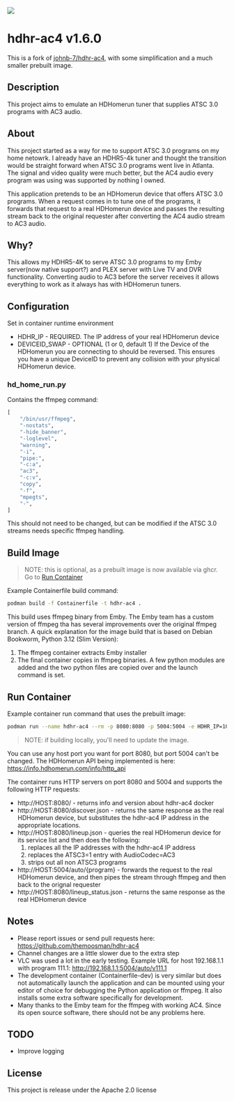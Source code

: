 ![](https://github.com/themoosman/hdhr-ac4/workflows/flake8%20Lint/badge.svg)

# hdhr-ac4 v1.6.0

This is a fork of [johnb-7/hdhr-ac4](https://github.com/johnb-7/hdhr-ac4), with some simplification and a much smaller prebuilt image.

## Description

This project aims to emulate an HDHomerun tuner that supplies ATSC 3.0 programs with AC3 audio.

## About

This project started as a way for me to support ATSC 3.0 programs on my home netowrk. I already have an HDHR5-4k tuner and thought the transition would be straight forward when ATSC 3.0 programs went live in Atlanta. The signal and video quality were much better, but the AC4 audio every program was using was supported by nothing I owned.

This application pretends to be an HDHomerun device that offers ATSC 3.0 programs. When a request comes in to tune one of the programs, it forwards that request to a real HDHomerun device and passes the resulting stream back to the original requester after converting the AC4 audio stream to AC3 audio.

## Why?

This allows my HDHR5-4K to serve ATSC 3.0 programs to my Emby server(now native support?) and PLEX server with Live TV and DVR functionality. Converting audio to AC3 before the server receives it allows everything to work as it always has with HDHomerun tuners.

## Configuration 
Set in container runtime environment
- HDHR_IP - REQUIRED. The IP address of your real HDHomerun device
- DEVICEID_SWAP - OPTIONAL (1 or 0, default 1) If the Device of the HDHomerun you are connecting to should be reversed. This ensures you have a unique DeviceID to prevent any collision with your physical HDHomerun device.

### hd_home_run.py
Contains the ffmpeg command:
```python
[
    "/bin/usr/ffmpeg",
    "-nostats",
    "-hide_banner",
    "-loglevel",
    "warning",
    "-i",
    "pipe:",
    "-c:a",
    "ac3",
    "-c:v",
    "copy",
    "-f",
    "mpegts",
    "-",
]
```
This should not need to be changed, but can be modified if the ATSC 3.0 streams needs specific ffmpeg handling.

## Build Image

>NOTE: this is optional, as a prebuilt image is now available via ghcr. Go to [Run Container](#run-container)

Example Containerfile build command:

```bash
podman build -f Containerfile -t hdhr-ac4 .
```

This build uses ffmpeg binary from Emby. The Emby team has a custom version of ffmpeg tha has several improvements over the original ffmpeg branch. 
A quick explanation for the image build that is based on Debian Bookworm, Python 3.12 (Slim Version):
1. The ffmpeg container extracts Emby installer
2. The final container copies in ffmpeg binaries. A few python modules are added and the two python files are copied over and the launch command is set.

## Run Container

Example container run command that uses the prebuilt image:

```bash
podman run --name hdhr-ac4 --rm -p 8080:8080 -p 5004:5004 -e HDHR_IP=10.1.1.2 ghcr.io/themoosman/hdhr-ac4:main
```

>NOTE: if building locally, you'll need to update the image.

You can use any host port you want for port 8080, but port 5004 can't be changed.
The HDHomerun API being implemented is here: https://info.hdhomerun.com/info/http_api 

The container runs HTTP servers on port 8080 and 5004 and supports the following HTTP requests:
- http://HOST:8080/ - returns info and version about hdhr-ac4 docker
- http://HOST:8080/discover.json - returns the same response as the real HDHomerun device, but substitutes the hdhr-ac4 IP address in the appropriate locations.
- http://HOST:8080/lineup.json - queries the real HDHomerun device for its service list and then does the following:
  1. replaces all the IP addresses with the hdhr-ac4 IP address
  2. replaces the ATSC3=1 entry with AudioCodec=AC3
  3. strips out all non ATSC3 programs
- http://HOST:5004/auto/{program} - forwards the request to the real HDHomerun device, and then pipes the stream through ffmpeg and then back to the orignal requester
- http://HOST:8080/lineup_status.json - returns the same response as the real HDHomerun device

## Notes
- Please report issues or send pull requests here: https://github.com/themoosman/hdhr-ac4
- Channel changes are a little slower due to the extra step
- VLC was used a lot in the early testing. Example URL for host 192.168.1.1 with program 111.1: http://192.168.1.1:5004/auto/v111.1
- The development container (Containerfile-dev) is very similar but does not automatically launch the application and can be mounted using your editor of choice for debugging the Python application or ffmpeg. It also installs some extra software specifically for development.
- Many thanks to the Emby team for the ffmpeg with working AC4. Since its open source software, there should not be any problems here.

## TODO
- Improve logging

## License
This project is release under the Apache 2.0 license

